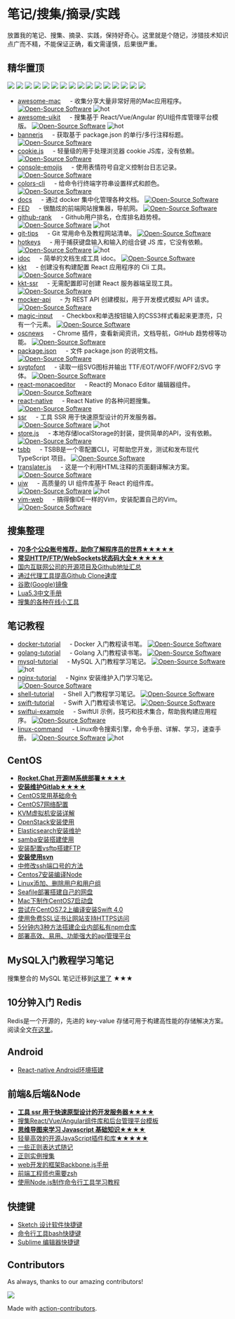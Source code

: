 笔记/搜集/摘录/实践
===

放置我的笔记、搜集、摘录、实践，保持好奇心。这里就是个随记，涉猎技术知识点广而不精，不能保证正确，看文需谨慎，后果很严重。

## 精华置顶

<p>
<a href="https://github.com/jaywcjlove/awesome-mac"><img src="banner/awesome-mac.svg" /></a>
<a href="https://github.com/jaywcjlove/linux-command"><img src="banner/linux-command.svg" /></a>
<a href="https://github.com/jaywcjlove/github-rank"><img src="banner/github-rank.svg" /></a>
<a href="https://github.com/jaywcjlove/ssr"><img src="banner/ssr.svg" /></a>
<a href="https://github.com/uiwjs/uiw"><img src="banner/uiw.svg" /></a>
<a href="https://github.com/jaywcjlove/git-tips"><img src="banner/git-tips.svg" /></a>
<a href="https://github.com/jaywcjlove/vim-web"><img src="banner/vim-web.svg" /></a>
<a href="https://github.com/jaywcjlove/mysql-tutorial"><img src="banner/mysql.svg" /></a>
<a href="https://github.com/jaywcjlove/oscnews"><img src="banner/oscnews.svg" /></a>
<a href="https://github.com/jaywcjlove/mocker-api"><img src="banner/mocker-api.svg" /></a>
<a href="https://github.com/jaywcjlove/translater.js"><img src="banner/translater.js.svg" /></a>
<a href="https://github.com/jaywcjlove/hotkeys"><img src="banner/hotkeys.svg" /></a>
<a href="https://github.com/jaywcjlove/kkt-ssr"><img src="banner/kkt-ssr.svg" /></a>
<a href="https://github.com/jaywcjlove/rdoc"><img src="banner/rdoc.svg" /></a>
<a href="https://github.com/jaywcjlove/nginx-tutorial"><img src="banner/nginx-tutorial.svg" /></a>
<a href="https://github.com/jaywcjlove/docker-tutorial"><img src="banner/docker-tutorial.svg" /></a>
</p>

- [awesome-mac](https://jaywcjlove.github.io/awesome-mac) <img align="bottom" height="13" src="https://img.shields.io/github/stars/jaywcjlove/awesome-mac.svg?label=" /> - 收集分享大量非常好用的Mac应用程序。 [![Open-Source Software][OSS Icon]](https://github.com/jaywcjlove/awesome-mac) ![hot][hot Icon]
- [awesome-uikit](https://github.com/jaywcjlove/awesome-uikit) <img align="bottom" height="13" src="https://img.shields.io/github/stars/jaywcjlove/awesome-uikit.svg?label=" /> - 搜集基于 React/Vue/Angular 的UI组件库管理平台模版。 [![Open-Source Software][OSS Icon]](https://github.com/jaywcjlove/awesome-uikit) ![hot][hot Icon]
- [bannerjs](https://github.com/jaywcjlove/bannerjs) <img align="bottom" height="13" src="https://img.shields.io/github/stars/jaywcjlove/bannerjs.svg?label=" /> - 获取基于 package.json 的单行/多行注释标题。 [![Open-Source Software][OSS Icon]](https://github.com/jaywcjlove/bannerjs)
- [cookie.js](https://github.com/jaywcjlove/cookie.js) <img align="bottom" height="13" src="https://img.shields.io/github/stars/jaywcjlove/cookie.js.svg?label=" /> - 轻量级的用于处理浏览器 cookie JS库，没有依赖。 [![Open-Source Software][OSS Icon]](https://github.com/jaywcjlove/cookie.js)
- [console-emojis](https://github.com/jaywcjlove/console-emojis) <img align="bottom" height="13" src="https://img.shields.io/github/stars/jaywcjlove/console-emojis.svg?label=" /> - 使用表情符号自定义控制台日志记录。 [![Open-Source Software][OSS Icon]](https://github.com/jaywcjlove/console-emojis)
- [colors-cli](https://github.com/jaywcjlove/colors-cli) <img align="bottom" height="13" src="https://img.shields.io/github/stars/jaywcjlove/colors-cli.svg?label=" /> - 给命令行终端字符串设置样式和颜色。 [![Open-Source Software][OSS Icon]](https://github.com/jaywcjlove/colors-cli)
- [docs](https://github.com/jaywcjlove/docs) <img align="bottom" height="13" src="https://img.shields.io/github/stars/jaywcjlove/docs.svg?label=" /> - 通过 docker 集中化管理各种文档。 [![Open-Source Software][OSS Icon]](https://github.com/jaywcjlove/docker-tutorial)
- [FED](https://github.com/jaywcjlove/FED) <img align="bottom" height="13" src="https://img.shields.io/github/stars/jaywcjlove/FED.svg?label=" /> - 很酷炫的前端网站搜集器，导航网。 [![Open-Source Software][OSS Icon]](https://github.com/jaywcjlove/FED)
- [github-rank](http://jaywcjlove.github.io/github-rank/) <img align="bottom" height="13" src="https://img.shields.io/github/stars/jaywcjlove/github-rank.svg?label=" /> - Github用户排名，仓库排名趋势榜。 [![Open-Source Software][OSS Icon]](https://github.com/jaywcjlove/github-rank) ![hot][hot Icon]
- [git-tips](https://github.com/jaywcjlove/git-tips) <img align="bottom" height="13" src="https://img.shields.io/github/stars/jaywcjlove/git-tips.svg?label=" /> - Git 常用命令及教程网站清单。 [![Open-Source Software][OSS Icon]](https://github.com/jaywcjlove/git-tips)
- [hotkeys](https://jaywcjlove.github.io/hotkeys/) <img align="bottom" height="13" src="https://img.shields.io/github/stars/jaywcjlove/hotkeys.svg?label=" /> - 用于捕获键盘输入和输入的组合键 JS 库，它没有依赖。 [![Open-Source Software][OSS Icon]](https://github.com/jaywcjlove/hotkeys) ![hot][hot Icon]
- [idoc](https://github.com/jaywcjlove/idoc) <img align="bottom" height="13" src="https://img.shields.io/github/stars/jaywcjlove/idoc.svg?label=" /> - 简单的文档生成工具 idoc。 [![Open-Source Software][OSS Icon]](https://github.com/jaywcjlove/idoc)
- [kkt](https://github.com/jaywcjlove/kkt) <img align="bottom" height="13" src="https://img.shields.io/github/stars/jaywcjlove/kkt.svg?label=" /> - 创建没有构建配置 React 应用程序的 Cli 工具。 [![Open-Source Software][OSS Icon]](https://github.com/jaywcjlove/kkt)
- [kkt-ssr](https://github.com/jaywcjlove/kkt-ssr) <img align="bottom" height="13" src="https://img.shields.io/github/stars/jaywcjlove/kkt-ssr.svg?label=" /> - 无需配置即可创建 React 服务器端呈现工具。 [![Open-Source Software][OSS Icon]](https://github.com/jaywcjlove/kkt-ssr)
- [mocker-api](https://jaywcjlove.github.io/mocker-api/) <img align="bottom" height="13" src="https://img.shields.io/github/stars/jaywcjlove/mocker-api.svg?label=" /> - 为 REST API 创建模拟，用于开发模式模拟 API 请求。 [![Open-Source Software][OSS Icon]](https://github.com/jaywcjlove/hotkeys)
- [magic-input](https://github.com/jaywcjlove/magic-input) <img align="bottom" height="13" src="https://img.shields.io/github/stars/jaywcjlove/magic-input.svg?label=" /> - Checkbox和单选按钮输入的CSS3样式看起来更漂亮，只有一个元素。 [![Open-Source Software][OSS Icon]](https://github.com/jaywcjlove/magic-input)
- [oscnews](https://github.com/jaywcjlove/oscnews) <img align="bottom" height="13" src="https://img.shields.io/github/stars/jaywcjlove/oscnews.svg?label=" /> - Chrome 插件，查看新闻资讯，文档导航，GitHub 趋势榜等功能。 [![Open-Source Software][OSS Icon]](https://github.com/jaywcjlove/oscnews)
- [package.json](https://github.com/jaywcjlove/package.json) <img align="bottom" height="13" src="https://img.shields.io/github/stars/jaywcjlove/package.json.svg?label=" /> - 文件 package.json 的说明文档。 [![Open-Source Software][OSS Icon]](https://github.com/jaywcjlove/package.json)
- [svgtofont](https://github.com/jaywcjlove/svgtofont) <img align="bottom" height="13" src="https://img.shields.io/github/stars/jaywcjlove/svgtofont.svg?label=" /> - 读取一组SVG图标并输出 TTF/EOT/WOFF/WOFF2/SVG 字体。 [![Open-Source Software][OSS Icon]](https://github.com/jaywcjlove/svgtofont)
- [react-monacoeditor](https://github.com/jaywcjlove/react-monacoeditor) <img align="bottom" height="13" src="https://img.shields.io/github/stars/jaywcjlove/react-monacoeditor.svg?label=" /> - React的 Monaco Editor 编辑器组件。 [![Open-Source Software][OSS Icon]](https://github.com/jaywcjlove/react-monacoeditor)
- [react-native](https://github.com/jaywcjlove/react-native) <img align="bottom" height="13" src="https://img.shields.io/github/stars/jaywcjlove/react-native.svg?label=" /> - React Native 的各种问题搜集。 [![Open-Source Software][OSS Icon]](https://github.com/jaywcjlove/react-monacoeditor)
- [ssr](https://github.com/jaywcjlove/ssr) <img align="bottom" height="13" src="https://img.shields.io/github/stars/jaywcjlove/ssr.svg?label=" /> - 工具 SSR 用于快速原型设计的开发服务器。 [![Open-Source Software][OSS Icon]](https://github.com/jaywcjlove/ssr) ![hot][hot Icon]
- [store.js](https://github.com/jaywcjlove/store.js) <img align="bottom" height="13" src="https://img.shields.io/github/stars/jaywcjlove/store.js.svg?label=" /> - 本地存储localStorage的封装，提供简单的API，没有依赖。 [![Open-Source Software][OSS Icon]](https://github.com/jaywcjlove/store.js)
- [tsbb](https://github.com/jaywcjlove/tsbb) <img align="bottom" height="13" src="https://img.shields.io/github/stars/jaywcjlove/tsbb.svg?label=" /> - TSBB是一个零配置CLI，可帮助您开发，测试和发布现代 TypeScript 项目。 [![Open-Source Software][OSS Icon]](https://github.com/jaywcjlove/tsbb)
- [translater.js](https://github.com/jaywcjlove/translater.js) <img align="bottom" height="13" src="https://img.shields.io/github/stars/jaywcjlove/translater.js.svg?label=" /> - 这是一个利用HTML注释的页面翻译解决方案。 [![Open-Source Software][OSS Icon]](https://github.com/jaywcjlove/translater.js)
- [uiw](https://github.com/uiwjs/uiw) <img align="bottom" height="13" src="https://img.shields.io/github/stars/uiwjs/uiw.svg?label=" /> - 高质量的 UI 组件库基于 React 的组件库。 [![Open-Source Software][OSS Icon]](https://github.com/uiwjs/uiw) ![hot][hot Icon]
- [vim-web](https://github.com/jaywcjlove/vim-web) <img align="bottom" height="13" src="https://img.shields.io/github/stars/jaywcjlove/vim-web.svg?label=" /> - 搞得像IDE一样的Vim，安装配置自己的Vim。 [![Open-Source Software][OSS Icon]](https://github.com/jaywcjlove/vim-web)

## 搜集整理

- **[70多个公众账号推荐，助你了解程序员的世界★★★★★](./docs/other/weixin-public-account.md)**
- **[常见HTTP/FTP/WebSockets状态码大全★★★★★](./docs/other/HTTP-status-codes.mdd)**
- [国内互联网公司的开源项目及Github地址汇总](./docs/other/github-oraganizations.md)
- [通过代理工具提高Github Clone速度](./docs/other/%E9%80%9A%E8%BF%87%E4%BB%A3%E7%90%86%E5%B7%A5%E5%85%B7%E6%8F%90%E9%AB%98Github%20Clone%E9%80%9F%E5%BA%A6.md)
- [谷歌(Google)镜像](https://github.com/jaywcjlove/google)
- [Lua5.3中文手册](./docs/other/Lua5.3.md)
- [搜集的各种在线小工具](./docs/awesome.md)

## 笔记教程

- [docker-tutorial](https://github.com/jaywcjlove/docker-tutorial) <img align="bottom" height="13" src="https://img.shields.io/github/stars/jaywcjlove/docker-tutorial.svg?label=" /> - Docker 入门教程读书笔。 [![Open-Source Software][OSS Icon]](https://github.com/jaywcjlove/docker-tutorial)
- [golang-tutorial](https://github.com/jaywcjlove/golang-tutorial) <img align="bottom" height="13" src="https://img.shields.io/github/stars/jaywcjlove/golang-tutorial.svg?label=" /> - Golang 入门教程读书笔。 [![Open-Source Software][OSS Icon]](https://github.com/jaywcjlove/golang-tutorial)
- [mysql-tutorial](https://github.com/jaywcjlove/mysql-tutorial) <img align="bottom" height="13" src="https://img.shields.io/github/stars/jaywcjlove/mysql-tutorial.svg?label=" /> - MySQL 入门教程学习笔记。 [![Open-Source Software][OSS Icon]](https://github.com/jaywcjlove/mysql-tutorial) ![hot][hot Icon]
- [nginx-tutorial](https://github.com/jaywcjlove/nginx-tutorial) <img align="bottom" height="13" src="https://img.shields.io/github/stars/jaywcjlove/nginx-tutorial.svg?label=" /> - Nginx 安装维护入门学习笔记。 [![Open-Source Software][OSS Icon]](https://github.com/jaywcjlove/nginx-tutorial)
- [shell-tutorial](https://github.com/jaywcjlove/shell-tutorial) <img align="bottom" height="13" src="https://img.shields.io/github/stars/jaywcjlove/shell-tutorial.svg?label=" /> - Shell 入门教程学习笔记。 [![Open-Source Software][OSS Icon]](https://github.com/jaywcjlove/shell-tutorial)
- [swift-tutorial](https://github.com/jaywcjlove/swift-tutorial) <img align="bottom" height="13" src="https://img.shields.io/github/stars/jaywcjlove/swift-tutorial.svg?label=" /> - Swift 入门教程读书笔记。 [![Open-Source Software][OSS Icon]](https://github.com/jaywcjlove/swift-tutorial)
- [swiftui-example](https://github.com/jaywcjlove/swiftui-example) <img align="bottom" height="13" src="https://img.shields.io/github/stars/jaywcjlove/swiftui-example.svg?label=" /> - SwiftUI 示例，技巧和技术集合，帮助我构建应用程序。 [![Open-Source Software][OSS Icon]](https://github.com/jaywcjlove/swiftui-example)
- [linux-command](https://jaywcjlove.github.io/linux-command/) <img align="bottom" height="13" src="https://img.shields.io/github/stars/jaywcjlove/linux-command.svg?label=" /> - Linux命令搜索引擎，命令手册、详解、学习，速查手册。 [![Open-Source Software][OSS Icon]](https://github.com/jaywcjlove/linux-command) ![hot][hot Icon]

## CentOS 

- **[Rocket.Chat 开源IM系统部署★★★★](./docs/CentOS/Rocket.Chat.md)**
- **[安装维护Gitlab★★★★](./docs/CentOS/CentOS7安装维护Gitlab.md)**
- [CentOS常用基础命令](./docs/CentOS/CentOS.md)
- [CentOS7网络配置](./docs/CentOS/CentOS7网络配置.md)
- [KVM虚拟机安装详解](./docs/CentOS/CentOS7安装KVM虚拟机详解.md)
- [OpenStack安装使用](./docs/CentOS/openstack.md)
- [Elasticsearch安装维护](./docs/CentOS/Elasticsearch安装维护.md)
- [samba安装搭建使用](./docs/CentOS/samba.md)
- [安装配置vsftp搭建FTP](./docs/CentOS/CentOS7安装配置vsftp搭建FTP.md)
- **[安装使用svn](./docs/CentOS/svn.md)**
- [中修改ssh端口号的方法](./docs/CentOS/修改ssh端口号的方法.md)
- [Centos7安装编译Node](./docs/CentOS/Centos7安装编译Node.md)
- [Linux添加、删除用户和用户组](./docs/CentOS/Linux添加、删除用户和用户组.md)
- [Seafile部署搭建自己的网盘](./docs/CentOS/部署Seafile搭建自己的网盘.md)
- [Mac下制作CentOS7启动盘](./docs/CentOS/Mac下制作CentOS7启动盘.md)
- [尝试在CentOS7.2上编译安装Swift 4.0](./docs/CentOS/尝试在CentOS7.2上编译安装Swift.md)
- [使用免费SSL证书让网站支持HTTPS访问](./docs/CentOS/使用免费SSL证书让网站支持HTTPS访问.md)
- [5分钟内3种方法搭建企业内部私有npm仓库](./docs/CentOS/在5分钟内搭建企业内部私有npm仓库.md)
- [部署高效、易用、功能强大的api管理平台](./docs/CentOS/部署YApi平台.md)

## MySQL入门教程学习笔记

搜集整合的 MySQL 笔记迁移到[这里了](https://github.com/jaywcjlove/mysql-tutorial) ★★★

## 10分钟入门 Redis

Redis是一个开源的，先进的 key-value 存储可用于构建高性能的存储解决方案。阅读全文[在这里](./docs/Redis/README.md)。

## Android

- [React-native Android环境搭建](./docs/Android/react-native.md)

## 前端&后端&Node

- **[工具 ssr 用于快速原型设计的开发服务器★★★★](https://github.com/jaywcjlove/ssr)**
- [搜集React/Vue/Angular组件库和后台管理平台模板](https://github.com/jaywcjlove/awesome-uikit)
- **[思维导图来学习 Javascript 基础知识★★★★](Javascript/)**
- [轻量高效的开源JavaScript插件和库★★★★★](./docs/JavaScript/SDK.md)
- [一些正则表达式随记](./docs/JavaScript/RegExp.md)
- [正则实例搜集](https://github.com/jaywcjlove/regexp-example)
- [web开发的框架Backbone.js手册](http://jaywcjlove.github.io/handbook/index.html)
- [前端工程师也需要zsh](http://mp.weixin.qq.com/s?__biz=MzAwNzgxMjYzMA==&mid=401433562&idx=1&sn=1ca074b0629463f37a777a2b96aa98af)
- [使用Node.js制作命令行工具学习教程](https://github.com/jaywcjlove/wcj)

## 快捷键

- [Sketch 设计软件快捷键](./docs/Shortcuts/Sketch.md)
- [命令行工具bash快捷键](./docs/Shortcuts/bash.md)
- [Sublime 编辑器快捷键](./docs/Shortcuts/sublime.md)

## Contributors

As always, thanks to our amazing contributors!

<a href="https://github.com/jaywcjlove/handbook/graphs/contributors">
  <img src="https://jaywcjlove.github.io/handbook/CONTRIBUTORS.svg" />
</a>

Made with [action-contributors](https://github.com/jaywcjlove/github-action-contributors).

[hot Icon]: https://jaywcjlove.github.io/sb/ico/min-hot.svg "Hot"
[OSS Icon]: https://jaywcjlove.github.io/sb/ico/min-oss.svg "Open source ui componet on Github"
